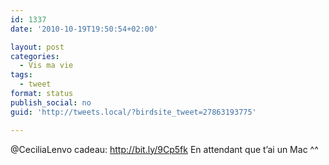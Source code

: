 ```yaml
---
id: 1337
date: '2010-10-19T19:50:54+02:00'

layout: post
categories:
  - Vis ma vie
tags:
  - tweet
format: status
publish_social: no
guid: 'http://tweets.local/?birdsite_tweet=27863193775'

---
```


@CeciliaLenvo cadeau: http://bit.ly/9Cp5fk En attendant que t’ai un Mac ^^